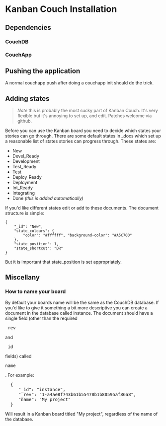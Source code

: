 Kanban Couch Installation
===========================

Dependencies
--------------------------

### CouchDB

### CouchApp

Pushing the application
--------------------------
A normal couchapp push after doing a couchapp init should do the trick.

Adding states
--------------------------
> *Note* this is probably the most sucky part of Kanban Couch. It's very
> flexible but it's annoying to set up, and edit. Patches welcome via github.

Before you can use the Kanban board you need to decide which states your
stories can go through. There are some default states in \_docs which set up a
reasonable list of states stories can progress through. These states are:

 * New
 * Devel_Ready
 * Development
 * Test_Ready
 * Test
 * Deploy_Ready
 * Deployment
 * Int_Ready
 * Integrating
 * Done _(this is added automatically)_

If you'd like different states edit or add to these documents. The document
structure is simple:

	{
		"_id": "New",
		"state_colours": {
			"color": "#ffffff", "background-color": "#A5C700"
		},
		"state_position": 1,
		"state_shortcut": "DR"
	}

But it is important that state\_position is set appropriately.

Miscellany
--------------------------

### How to name your board

By default your boards name will be the same as the CouchDB database. If you'd
like to give it something a bit more descriptive you can create a document in
the database called instance. The document should have a single field (other
than the required <pre>\_rev</pre> and <pre>\_id</pre> fields) called<pre>name</pre>.
For example:

<pre>
  {
     "_id": "instance",
     "_rev": "1-a4ae8f743b61b55478b1b80595af86a8",
     "name": "My project"
  }
</pre>

Will result in a Kanban board titled "My project", regardless of the name of
the database.